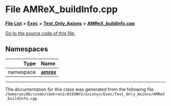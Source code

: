 
# File AMReX\_buildInfo.cpp


[**File List**](files.md) **>** [**Exec**](dir_43a12cefb7942b6f49b5b628aafd3192.md) **>** [**Test\_Only\_Axions**](dir_eb24725df855cf6c732a19e4912f662a.md) **>** [**AMReX\_buildInfo.cpp**](Test__Only__Axions_2AMReX__buildInfo_8cpp.md)

[Go to the source code of this file.](Test__Only__Axions_2AMReX__buildInfo_8cpp_source.md)












## Namespaces

| Type | Name |
| ---: | :--- |
| namespace | [**amrex**](namespaceamrex.md) <br> |















------------------------------
The documentation for this class was generated from the following file `/home/uni06/cosmo/cbehren2/AXIONYX/axionyx/Exec/Test_Only_Axions/AMReX_buildInfo.cpp`